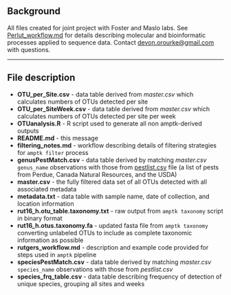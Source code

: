 ## Background

All files created for joint project with Foster and Maslo labs. See [Perlut_workflow.md](https://github.com/devonorourke/guano/tree/master/Perlut) for details describing molecular and bioinformatic processes applied to sequence data. Contact [devon.orourke@gmail.com](mailto:devon.orourke@gmail.com) with questions.  

---

## File description

- **OTU_per_Site.csv** - data table derived from _master.csv_ which calculates numbers of OTUs detected per site  
- **OTU_per_SiteWeek.csv** - data table derived from _master.csv_   which calculates numbers of OTUs detected per site per week  
- **OTUanalysis.R** - R script used to generate all non   amptk-derived outputs  
- **README.md** - this message  
- **filtering_notes.md** - workflow describing details of filtering strategies for `amptk filter` process  
- **genusPestMatch.csv** - data table derived by matching _master.csv_ `genus_name` observations with those from [pestlist.csv](https://github.com/devonorourke/guano/blob/master/pestlist.csv) file (a list of pests from Perdue, Canada Natural Resources, and the USDA)  
- **master.csv** - the fully filtered data set of all OTUs detected with all associated metadata  
- **metadata.txt** - data table with sample name, date of collection, and location information   
- **rut16_h.otu_table.taxonomy.txt** - raw output from `amptk taxonomy` script in binary format  
- **rut16_h.otus.taxonomy.fa** - updated fasta file from `amptk taxonomy` converting unlabeled OTUs to include as complete taxonomic information as possible  
- **rutgers_workflow.md** - description and example code provided for steps used in `amptk` pipeline
- **speciesPestMatch.csv** - data table derived by matching _master.csv_ `species_name` observations with those from _pestlist.csv_  
- **species_frq_table.csv** - data table describing frequency of detection of unique species, grouping all sites and weeks  
